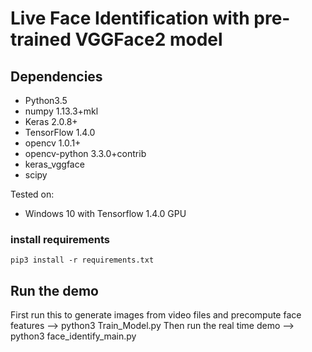# Live Face Identification with pre-trained VGGFace2 model

## Dependencies
- Python3.5
- numpy 1.13.3+mkl
- Keras 2.0.8+
- TensorFlow 1.4.0
- opencv 1.0.1+
- opencv-python 3.3.0+contrib
- keras_vggface
- scipy

Tested on:
- Windows 10 with Tensorflow 1.4.0 GPU

### install requirements
```
pip3 install -r requirements.txt
```

## Run the demo
First run this to generate images from video files and precompute face features  -->  python3 Train_Model.py
Then run the real time demo  --> python3 face_identify_main.py
